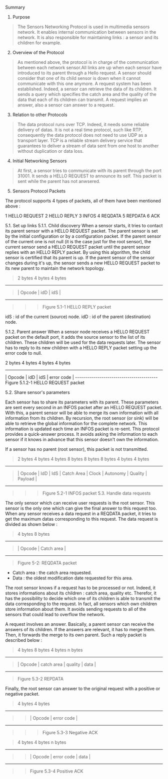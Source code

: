 Summary

1. Purpose
> The Sensors Networking Protocol is used in multimedia sensors network.
It enables internal communication between sensors in the network. It is also
responsible for maintaining links : a sensor and its children for example.

2. Overview of the Protocol
> As mentioned above, the protocol is in charge of the communication between
each network sensor.All links are up when each sensor have introduced to its parent through a Hello request.
A sensor should consider that one of its child sensor is down when it cannot communicate with this one anymore.
A request system has been established. Indeed, a sensor can retrieve the data of its children. It sends a query which
specifies the catch area and the quality of the data that each of its children can transmit.
A request implies an answer, also a sensor can answer to a request.

3. Relation to other Protocols
> The data protocol runs over TCP. Indeed, it needs some reliable delivery of datas.
It is not a real time protocol, such like RTP, consequently the data protocol does not need to use UDP as a transport layer.
TCP is a reliable stream delivery service that guarantees to deliver a stream of data sent from one host to another
without duplication or data loss.

4. Initial Networking Sensors
> At first, a sensor tries to communicate with its parent through the port 31001. It sends a HELLO REQUEST to announce
its self. This packet is sent while the parent has not anwsered.

5. Sensors Protocol Packets

The protocol supports 4 types of packets, all of them have been mentioned
above :

1 HELLO REQUEST
2 HELLO REPLY
3 INFOS
4 REQDATA
5 REPDATA
6 ACK

5.1. Set up links
5.1.1. Child discovery
When a sensor starts, it tries to contact its parent sensor with a HELLO REQUEST packet. The parent sensor is set by the initial configuration or by a configuration packet. If the parent sensor of the current one is not null (it is the case just for the root sensor), the current sensor send a HELLO REQUEST packet until the parent sensor replies with an HELLO REPLY packet. By using this algorithm, the child sensor is certified that its parent is up.
If the parent sensor of the sensor changes during it's up, the sensor sends a new HELLO REQUEST packet to its new parent to maintain the network topology.

> 2 bytes  4 bytes   4 bytes
> 
---

> | Opcode |   idD   |  idS  |
> > 
---

> > > Figure 5.1-1 HELLO REPLY packet


idS : id of the current (source) node.
idD : id of the parent (destination) node.

5.1.2. Parent answer
When a sensor node receives a HELLO REQUEST packet on the default port, it adds the source sensor to the list of its children. These children will be used for the data requests later. The sensor has to reply to its new children with a HELLO REPLY packet setting up the error code to null.

2 bytes    4 bytes     4 bytes  4 bytes

> 
---

| Opcode | idD   |  idS   |  error code |					 -----------------------------------------
Figure 5.1.2-1 HELLO REQUEST packet


5.2. Share sensor's parameters

Each sensor has to share its parameters with its parent. These parameters are sent every second in an INFOS packet after an HELLO REQUEST packet. With this, a parent sensor will be able to merge its own information with all information from its children. By recursion, the root sensor (or sink) will be able to retrieve the global information for the complete network. This information is updated each time an INFOS packet is re-sent. This protocol provides a quick-answer process. It avoids asking the information to each sensor if it knows in advance that this sensor doesn't own the information.

If a sensor has no parent (root sensor), this packet is not transmitted.

> 2 bytes   4 bytes	   4 bytes    8 bytes       8 bytes    8 bytes    4 bytes   4 bytes
> 
---

> | Opcode |    IdD    |    IdS   | Catch Area |   Clock   | Autonomy | Quality | Payload  |
> > 
---

> > > Figure 5.2-1 INFOS packet
5.3. Handle data requests

The only sensor which can receive user requests is the root sensor. This sensor is the only one which can give the final answer to this request too. When any sensor receives a data request in a REQDATA packet, it tries to get the maximum datas corresponding to this request. The data request is divided as shown below :


> 4 bytes     8 bytes
> 
---

> | Opcode |  Catch area  |
> > 
---



> Figure 5-2: REQDATA packet

- Catch area : the catch area requested.
- Data : the oldest modification date requested for this area.

The root sensor knows if a request has to be processed or not. Indeed, it stores informations about its children :  catch area, quality etc.
Therefor, it has the possibility to decide which one of its children is able to transmit the data corresponding to the request. In fact, all sensors which own children store
information about them. It avoids sending requests to all of the sensors that could lead to overflow the network.


A request involves an answer. Basically, a parent sensor can receive the answers of its children. If the answers are relevant, it has to merge them. Then, it forwards the merge  to its own parent.
Such a reply packet is described below :

> 4 bytes     8 bytes     4 bytes  n bytes
> 
---

> | Opcode |  catch area  |  quality | data   |
> > 
---



> Figure 5.3-2 REPDATA

Finally, the root sensor can answer to the original request with a positive or negative packet.

> 4 bytes     4 bytes
> > 
---

> > | Opcode |  error code   |
> > > 
---

> > > Figure 5.3-3 Negative ACK



> 4 bytes      4 bytes     n bytes
> 
---

> > | Opcode |  error code  |  data  |

> 
---

> > Figure 5.3-4 Positive ACK


